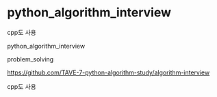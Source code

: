 # python_algorithm_interview

cpp도 사용

python_algorithm_interview

problem_solving

https://github.com/TAVE-7-python-algorithm-study/algorithm-interview

cpp도 사용
